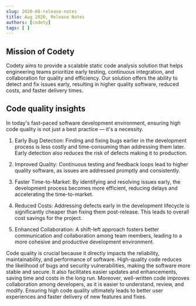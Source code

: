 ```yaml
---
slug: 2020-08-release-notes
title: Aug 2020, Release Notes
authors: [codety]
tags: [ ]
---
```


## Mission of Codety

Codety aims to provide a scalable static code analysis solution that helps engineering teams prioritize early testing, continuous integration, and collaboration for quality and efficiency. Our solution offers the ability to detect and fix issues early, resulting in higher quality software, reduced costs, and faster delivery times.

## Code quality insights

In today's fast-paced software development environment, ensuring high code quality is not just a best practice — it's a necessity.

1. Early Bug Detection: Finding and fixing bugs earlier in the development process is less costly and time-consuming than addressing them later. Early detection also reduces the risk of defects making it to production.


2. Improved Quality: Continuous testing and feedback loops lead to higher quality software, as issues are addressed promptly and consistently.


3. Faster Time-to-Market: By identifying and resolving issues early, the development process becomes more efficient, reducing delays and accelerating the time-to-market.


4. Reduced Costs: Addressing defects early in the development lifecycle is significantly cheaper than fixing them post-release. This leads to overall cost savings for the project.


5. Enhanced Collaboration: A shift-left approach fosters better communication and collaboration among team members, leading to a more cohesive and productive development environment.


Code quality is crucial because it directly impacts the reliability, maintainability, and performance of software. High-quality code reduces the likelihood of bugs and security vulnerabilities, making the software more stable and secure. It also facilitates easier updates and enhancements, saving time and costs in the long run. Moreover, well-written code improves collaboration among developers, as it is easier to understand, review, and modify. Ensuring high code quality ultimately leads to better user experiences and faster delivery of new features and fixes.